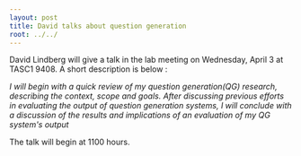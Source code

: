 ```yaml
---
layout: post
title: David talks about question generation
root: ../../
---
```


David Lindberg will give a talk in the lab meeting on Wednesday, April 3 at TASC1 9408. A short description is below : 

_I will begin with a quick review of my question generation(QG) research, describing the context, scope and goals. After discussing previous efforts in evaluating the output of question generation systems, I will conclude with a discussion of the results and implications of an evaluation of my QG system's output_

The talk will begin at 1100 hours. 
